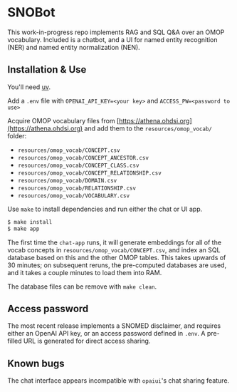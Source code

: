 # SNOBot

This work-in-progress repo implements RAG and SQL Q&A over an OMOP vocabulary. 
Included is a chatbot, and a UI for named entity recognition
(NER) and named entity normalization (NEN).

## Installation & Use

You'll need [uv](https://github.com/astral-sh/uv).

Add a `.env` file with `OPENAI_API_KEY=<your key>` and `ACCESS_PW=<password to use>`

Acquire OMOP vocabulary files from [https://athena.ohdsi.org](https://athena.ohdsi.org) and add them to the `resources/omop_vocab/` folder:

- `resources/omop_vocab/CONCEPT.csv`
- `resources/omop_vocab/CONCEPT_ANCESTOR.csv`
- `resources/omop_vocab/CONCEPT_CLASS.csv`
- `resources/omop_vocab/CONCEPT_RELATIONSHIP.csv`
- `resources/omop_vocab/DOMAIN.csv`
- `resources/omop_vocab/RELATIONSHIP.csv`
- `resources/omop_vocab/VOCABULARY.csv`


Use `make` to install dependencies and run either the chat or UI app. 

```bash
$ make install
$ make app
```

The first time the `chat-app` runs, it will generate embeddings for all of the vocab concepts
in `resources/omop_vocab/CONCEPT.csv`, and index an SQL database based on this and the other OMOP tables.
This takes upwards of 30 minutes; on subsequent reruns, the pre-computed databases are used, and it takes a couple
minutes to load them into RAM.

The database files can be remove with `make clean`.

## Access password

The most recent release implements a SNOMED disclaimer, and requires either an OpenAI API key, 
or an access password defined in `.env`. A pre-filled URL is generated for direct access sharing.

## Known bugs

The chat interface appears incompatible with `opaiui`'s chat sharing feature.